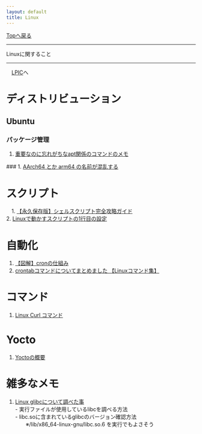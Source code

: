 ```yaml
---
layout: default
title: Linux
---
```

<!-- ---------------------------------------------------------------------------------------------------- -->
<!-- ヘッダ部 -->
<div class="column-one">
<!-- ---------------------------------------------------------------------------------------------------- -->

  [Topへ戻る](../index.md)

  ------------------------------------------------------------------------------------------------------
  Linuxに関すること

  ------------------------------------------------------------------------------------------------------
  　[LPIC](LPIC.md)へ
</div>

<!-- ---------------------------------------------------------------------------------------------------- -->
<!-- セクション -->
<div class="column-one">
<!-- ---------------------------------------------------------------------------------------------------- -->

# ディストリビューション

  ## Ubuntu
  <!-- left--------------------------------- -->
  <div class="column-left">

  ### パッケージ管理
  1. <a href="https://qiita.com/karaage0703/items/f01db1cf49b151022b7c" target="_blank">重要なのに忘れがちなapt関係のコマンドのメモ</a>
  </div>

  <!-- right--------------------------------- -->
  <div class="column-right">
  ### 
  1. <a href="https://zenn.dev/miwarin/articles/f96e090e2286d3" target="_blank">AArch64 とか arm64 の名前が混乱する</a>

  
  </div>

</div>


<!-- ---------------------------------------------------------------------------------------------------- -->
<!-- セクション -->
<div class="column-one">
<!-- ---------------------------------------------------------------------------------------------------- -->

# スクリプト
  <!-- left--------------------------------- -->
  <div class="column-left">

　1. <a href="https://qiita.com/osw_nuco/items/a5d7173c1e443030875f" target="_blank">【永久保存版】シェルスクリプト完全攻略ガイド</a>  
  2. <a href="https://qiita.com/yumenomatayume/items/bd36f3c51cce33191f51" target="_blank">Linuxで動かすスクリプトの1行目の設定</a>
  </div>

  <!-- right--------------------------------- -->
  <div class="column-right">

  </div>
</div>

<!-- ---------------------------------------------------------------------------------------------------- -->
<!-- セクション -->
<div class="column-one">
<!-- ---------------------------------------------------------------------------------------------------- -->

# 自動化
  <!-- left--------------------------------- -->
  <div class="column-left">

  1. <a href="https://qiita.com/yuzo_____/items/1b8af6e04ffa2baa1cab" target="_blank">【図解】cronの仕組み</a>
  1. <a href="https://eng-entrance.com/linux-command-crontab" target="_blank">crontabコマンドについてまとめました 【Linuxコマンド集】</a>


  
  </div>
  <!-- right--------------------------------- -->
  <div class="column-right">

  </div>

</div>

<!-- ---------------------------------------------------------------------------------------------------- -->
<!-- セクション -->
<div class="column-one">
<!-- ---------------------------------------------------------------------------------------------------- -->

# コマンド
  <!-- left--------------------------------- -->
  <div class="column-left">

  1. <a href="https://ja.linux-console.net/?p=16019" target="_blank">Linux Curl コマンド</a>
  </div>
  <!-- right--------------------------------- -->
  <div class="column-right">

  </div>

</div>

<!-- ---------------------------------------------------------------------------------------------------- -->
<!-- セクション -->
<div class="column-one">
<!-- ---------------------------------------------------------------------------------------------------- -->

# Yocto
  <!-- left--------------------------------- -->
  <div class="column-left">

  1. <a href="https://qiita.com/AngryMane/items/61d2fa47246a9f9217f5" target="_blank">Yoctoの概要</a>
  </div>
  <!-- right--------------------------------- -->
  <div class="column-right">

  </div>

</div>

<!-- ---------------------------------------------------------------------------------------------------- -->
<!-- セクション -->
<div class="column-one">
<!-- ---------------------------------------------------------------------------------------------------- -->

  # 雑多なメモ
  <!-- left--------------------------------- -->
  <div class="column-left">

  1. <a href="https://zenn.dev/msk/scraps/98ab4b21d2c0d1" target="_blank">Linux glibcについて調べた事</a>  
    - 実行ファイルが使用しているlibcを調べる方法  
    - libc.soに含まれているglibcのバージョン確認方法  
　　※/lib/x86_64-linux-gnu/libc.so.6 を実行でもよさそう

  </div>
  <!-- right--------------------------------- -->
  <div class="column-right">
  </div>
</div>
